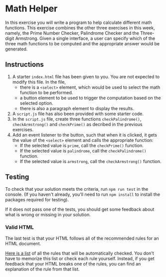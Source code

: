 # Math Helper

In this exercise you will write a program to help calculate different math functions. This exercise combines the other three exercises in this week, namely, the Prime Number Checker, Palindrome Checker and the Three-digit Armstrong. Given a single interface, a user can specify which of the three math functions to be computed and the appropriate answer would be generated.

## Instructions
1. A starter `index.html` file has been given to you. You are not expected to modify this file. In the file, 
    - there is a `<select>` element, which would be used to select the math function to be performed. 
    - a button element to be used to trigger the computation based on the selected option.
    - there is also a paragraph element to display the results. 
1. A `script.js` file has also been provided with some starter code.
1. In the `script.js` file, create three functions `checkPalindrome()`, `checkArmstrong()` and `checkPrime()` as decribed in the previous exercises.
1. Add an event listener to the button, such that when it is clicked, it gets the value of the `<select>` element and calls the appropriate function:
    - If the selected value is `prime`, call the `checkPrime()` function.
    - If the selected value is `palindrome`, call the `checkPalindrome()` function.
    - If the selected value is `armstrong`, call the `checkArmstrong()` function.

## Testing
To check that your solution meets the criteria, run `npm run test` in the console. (If you haven't already, you'll need to run `npm install` to install the packages required for testing).

<!-- If your solution has all the required elements it should say something like:

```txt
 
Ran all test suites. 
```-->

If it does not pass one of the tests, you should get some feedback about what is wrong or missing in your solution.

### Valid HTML

The last test is that your HTML follows all of the recommended rules for an HTML document.

[Here is a list](https://html-validate.org/rules/index.html) of all the rules that will be automatically checked. You don't have to memorize this list or check each rule yourself. Instead, if you get feedback that your HTML breaks one of the rules, you can find an explanation of the rule from that list.
